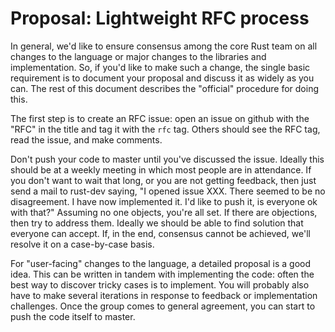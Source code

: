 # Proposal: Lightweight RFC process

In general, we'd like to ensure consensus among the core Rust team on all changes to the language or major changes to the libraries and implementation.  So, if you'd like to make such a change, the single basic requirement is to document your proposal and discuss it as widely as you can.  The rest of this document describes the "official" procedure for doing this.

The first step is to create an RFC issue: open an issue on github with
the "RFC" in the title and tag it with the `rfc` tag.  Others should
see the RFC tag, read the issue, and make comments.

Don't push your code to master until you've discussed the issue.
Ideally this should be at a weekly meeting in which most people are in
attendance.  If you don't want to wait that long, or you are not
getting feedback, then just send a mail to rust-dev saying, "I opened
issue XXX.  There seemed to be no disagreement.  I have now
implemented it.  I'd like to push it, is everyone ok with that?"
Assuming no one objects, you're all set.  If there are objections,
then try to address them.  Ideally we should be able to find solution
that everyone can accept.  If, in the end, consensus cannot be
achieved, we'll resolve it on a case-by-case basis.

For "user-facing" changes to the language, a detailed proposal is a
good idea.  This can be written in tandem with implementing the code:
often the best way to discover tricky cases is to implement.  You will
probably also have to make several iterations in response to feedback
or implementation challenges.  Once the group comes to general
agreement, you can start to push the code itself to master.

